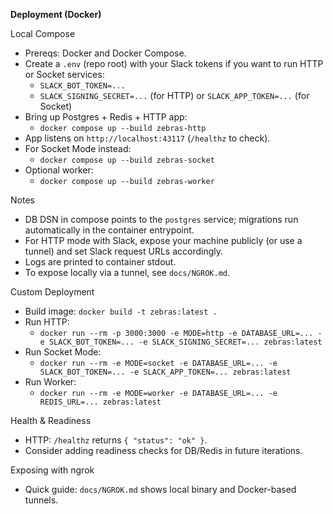 **Deployment (Docker)**

Local Compose
- Prereqs: Docker and Docker Compose.
- Create a `.env` (repo root) with your Slack tokens if you want to run HTTP or Socket services:
  - `SLACK_BOT_TOKEN=...`
  - `SLACK_SIGNING_SECRET=...` (for HTTP) or `SLACK_APP_TOKEN=...` (for Socket)
- Bring up Postgres + Redis + HTTP app:
  - `docker compose up --build zebras-http`
- App listens on `http://localhost:43117` (`/healthz` to check).
- For Socket Mode instead:
  - `docker compose up --build zebras-socket`
- Optional worker:
  - `docker compose up --build zebras-worker`

Notes
- DB DSN in compose points to the `postgres` service; migrations run automatically in the container entrypoint.
- For HTTP mode with Slack, expose your machine publicly (or use a tunnel) and set Slack request URLs accordingly.
- Logs are printed to container stdout.
- To expose locally via a tunnel, see `docs/NGROK.md`.

Custom Deployment
- Build image: `docker build -t zebras:latest .`
- Run HTTP:
  - `docker run --rm -p 3000:3000 -e MODE=http -e DATABASE_URL=... -e SLACK_BOT_TOKEN=... -e SLACK_SIGNING_SECRET=... zebras:latest`
- Run Socket Mode:
  - `docker run --rm -e MODE=socket -e DATABASE_URL=... -e SLACK_BOT_TOKEN=... -e SLACK_APP_TOKEN=... zebras:latest`
- Run Worker:
  - `docker run --rm -e MODE=worker -e DATABASE_URL=... -e REDIS_URL=... zebras:latest`

Health & Readiness
- HTTP: `/healthz` returns `{ "status": "ok" }`.
- Consider adding readiness checks for DB/Redis in future iterations.

Exposing with ngrok
- Quick guide: `docs/NGROK.md` shows local binary and Docker-based tunnels.
